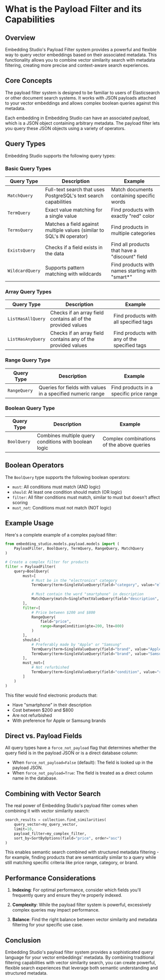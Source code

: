 # What is the Payload Filter and its Capabilities

## Overview

Embedding Studio's Payload Filter system provides a powerful and flexible way to query vector embeddings based on their associated metadata. This functionality allows you to combine vector similarity search with metadata filtering, creating more precise and context-aware search experiences.

## Core Concepts

The payload filter system is designed to be familiar to users of Elasticsearch or other document search systems. It works with JSON payloads attached to your vector embeddings and allows complex boolean queries against this metadata.

Each embedding in Embedding Studio can have an associated payload, which is a JSON object containing arbitrary metadata. The payload filter lets you query these JSON objects using a variety of operators.

## Query Types

Embedding Studio supports the following query types:

### Basic Query Types

| Query Type | Description | Example |
|------------|-------------|---------|
| `MatchQuery` | Full-text search that uses PostgreSQL's text search capabilities | Match documents containing specific words |
| `TermQuery` | Exact value matching for a single value | Find products with exactly "red" color |
| `TermsQuery` | Matches a field against multiple values (similar to SQL's IN operator) | Find products in multiple categories |
| `ExistsQuery` | Checks if a field exists in the data | Find all products that have a "discount" field |
| `WildcardQuery` | Supports pattern matching with wildcards | Find products with names starting with "smart*" |

### Array Query Types

| Query Type | Description | Example |
|------------|-------------|---------|
| `ListHasAllQuery` | Checks if an array field contains all of the provided values | Find products with all specified tags |
| `ListHasAnyQuery` | Checks if an array field contains any of the provided values | Find products with any of the specified tags |

### Range Query Type

| Query Type | Description | Example |
|------------|-------------|---------|
| `RangeQuery` | Queries for fields with values in a specified numeric range | Find products in a specific price range |

### Boolean Query Type

| Query Type | Description | Example |
|------------|-------------|---------|
| `BoolQuery` | Combines multiple query conditions with boolean logic | Complex combinations of the above queries |

## Boolean Operators

The `BoolQuery` type supports the following boolean operators:

- `must`: All conditions must match (AND logic)
- `should`: At least one condition should match (OR logic)
- `filter`: All filter conditions must match, similar to must but doesn't affect scoring
- `must_not`: Conditions must not match (NOT logic)

## Example Usage

Here's a complete example of a complex payload filter:

```python
from embedding_studio.models.payload.models import (
    PayloadFilter, BoolQuery, TermQuery, RangeQuery, MatchQuery
)

# Create a complex filter for products
filter = PayloadFilter(
    query=BoolQuery(
        must=[
            # Must be in the "electronics" category
            TermQuery(term=SingleValueQuery(field="category", value="electronics")),
            
            # Must contain the word "smartphone" in description
            MatchQuery(match=SingleTextValueQuery(field="description", value="smartphone")),
        ],
        filter=[
            # Price between $200 and $800
            RangeQuery(
                field="price",
                range=RangeCondition(gte=200, lte=800)
            )
        ],
        should=[
            # Preferably made by "Apple" or "Samsung"
            TermQuery(term=SingleValueQuery(field="brand", value="Apple")),
            TermQuery(term=SingleValueQuery(field="brand", value="Samsung")),
        ],
        must_not=[
            # Not refurbished
            TermQuery(term=SingleValueQuery(field="condition", value="refurbished")),
        ]
    )
)
```

This filter would find electronic products that:
- Have "smartphone" in their description
- Cost between $200 and $800
- Are not refurbished
- With preference for Apple or Samsung brands

## Direct vs. Payload Fields

All query types have a `force_not_payload` flag that determines whether the query field is in the payload JSON or is a direct database column:

- When `force_not_payload=False` (default): The field is looked up in the payload JSON.
- When `force_not_payload=True`: The field is treated as a direct column name in the database.

## Combining with Vector Search

The real power of Embedding Studio's payload filter comes when combining it with vector similarity search:

```python
search_results = collection.find_similarities(
    query_vector=my_query_vector,
    limit=10,
    payload_filter=my_complex_filter,
    sort_by=SortByOptions(field="price", order="asc")
)
```

This enables semantic search combined with structured metadata filtering - for example, finding products that are semantically similar to a query while still matching specific criteria like price range, category, or brand.

## Performance Considerations

1. **Indexing**: For optimal performance, consider which fields you'll frequently query and ensure they're properly indexed.

2. **Complexity**: While the payload filter system is powerful, excessively complex queries may impact performance.

3. **Balance**: Find the right balance between vector similarity and metadata filtering for your specific use case.

## Conclusion

Embedding Studio's payload filter system provides a sophisticated query language for your vector embeddings' metadata. By combining traditional filtering capabilities with vector similarity search, you can create powerful, flexible search experiences that leverage both semantic understanding and structured metadata.